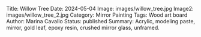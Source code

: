 Title: Willow Tree
Date: 2024-05-04
Image: images/willow_tree.jpg
Image2: images/willow_tree_2.jpg
Category: Mirror Painting
Tags: Wood art board
Author: Marina Cavallo
Status: published
Summary: Acrylic, modeling paste, mirror, gold leaf, epoxy resin, crushed mirror glass, unframed.
